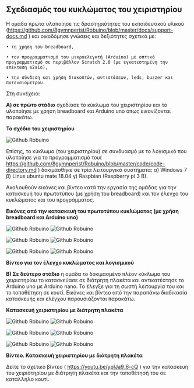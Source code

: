 ## Σχεδιασμός του κυκλώματος του χειριστηρίου

Η ομάδα πρώτα υλοποίησε τις δραστηριότητες του εκπαιδευτικού υλικού (https://github.com/8gymnperist/Robuino/blob/master/docs/support-docs.md ) και οικοδόμησε γνώσεις και δεξιότητες σχετικά με:

    • τη χρήση του breadboard,

    • τον προγραμματισμό του μικροελεγκτή (Arduino) με οπτικό προγραμματισμό σε περιβάλλον Scratch 2.0 (με εγκατεστημένη την επέκταση s2aio),

    • την σύνδεση και χρήση διακοπτών, αντιστάσεων, leds, buzzer και ποτενσιόμετρου. 

Στη συνέχεια:

**Α) σε πρώτο στάδιο** σχεδίασε το κύκλωμα του χειριστηρίου και το υλοποίησε με χρήση breadboard και Arduino uno όπως εικονίζονται παρακάτω.

**Το σχέδιο του χειριστηρίου**

![Github Robuino](/images/circuit.png)

Επίσης, το κύκλωμα (του χειριστηρίου) σε συνδυασμό με το λογισμικό που υλοποίησε για το προγραμματισμό του( https://github.com/8gymnperist/Robuino/blob/master/code/code-directory.md )  δοκιμάσθηκε σε τρία λειτουργικά συστήματα: α) Windows 7  β) Linux ubuntu mate 18.04  γ) Raspbian (Raspberry pi 3 B).

Ακολουθούν εικόνες και βίντεο κατά την εργασία της ομάδας για την κατασκευή του πρωτοτύπου  (με χρήση του breadboard) και τον έλεγχο του κυκλώματος και του προγράμματος.

**Εικόνες από την κατασκευή του πρωτοτύπου κυκλώματος (με χρήση breadboard και Arduino uno)**

![Github Robuino](/images/build-pr-1.JPG)  ![Github Robuino](/images/build-pr-2.JPG)

![Github Robuino](/images/build-pr-4.JPG)  ![Github Robuino](/images/build-pr-5.JPG)

![Github Robuino](/images/build-pr-6.JPG)  ![Github Robuino](/images/build-prot-teliko.png)

**Βίντεο για τον έλεγχο κυκλώματος και λογισμικού**


**Β) Σε δεύτερο στάδιο** η ομάδα το δοκιμασμένο πλέον κύκλωμα  του χειριστηρίου το κατασκεύασε σε διάτρητη πλακέτα και αντικατέστησε το Arduino uno με Arduino nano. Το έλεγξε για τη σωστή λειτουργία του  και το τοποθέτηση σε κουτί.
Εικόνες και βίντεο από την παραπάνω διαδικασία κατασκευής και ελέγχου παρουσιάζονται παρακάτω.

**Κατασκευή χειριστηρίου με διάτρητη πλακέτα**

![Github Robuino](/images/pcb-1.JPG)  ![Github Robuino](/images/pcb-2.JPG)

![Github Robuino](/images/pcb-3.JPG)  ![Github Robuino](/images/pcb-5.JPG)

![Github Robuino](/images/pcb-6.JPG)  ![Github Robuino](/images/pcb-7.JPG)

**Βίντεο. Κατασκευή χειριστηρίου με διάτρητη πλακέτα**

Δείτε το σχετικό βίντεο ( https://youtu.be/ypIJa9_6-cQ ) για την κατασκευή του χειριστηρίου με διάτρητη πλακέτα και την τοποθέτησή του σε κατάλληλο κουτί.




